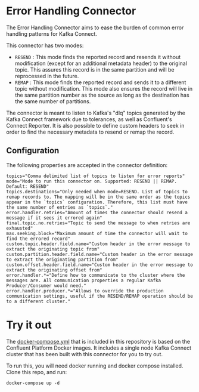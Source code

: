 # Error Handling Connector

The Error Handling Connector aims to ease the burden of common error handling patterns for Kafka Connect.

This connector has two modes:

-  `RESEND` : This mode finds the reported record and resends it without modification (except for an additional metadata header) to the original topic.
   This assures this record is in the same partition and will be reprocessed in the future.
-  `REMAP`  : This mode finds the reported record and sends it to a different topic without modification.
    This mode also ensures the record will live in the same partition number as the source as long as the destination has the same number of partitions.
   
The connector is meant to listen to Kafka's "dlq" topics generated by the Kafka Connect framework due to tolerances, as well as Confluent's Connect Reporter.
It is also possible to define custom headers to seek in order to find the necessary metadata to resend or remap the record.

## Configuration

The following properties are accepted in the connector definition:

```
topics="Comma delimited list of topics to listen for error reports"
mode="Mode to run this connector on. Supported: RESEND || REMAP. Default: RESEND"
topics.destinations="Only needed when mode=RESEND. List of topics to remap records to. The mapping will be in the same order as the topics appear in the `topics` configuration. Therefore, this list must have the same number of entries as `topics`."
error.handler.retries="Amount of times the connector should resend a message if it sees it errored again"
final.topic.no.retries="Topic to send the message to when retries are exhausted"
max.seeking.block="Maximum amount of time the connector will wait to find the errored record"
custom.topic.header.field.name="Custom header in the error message to extract the originating topic from"
custom.partition.header.field.name="Custom header in the error message to extract the originating partition from"
custom.offset.header.field.name="Custom header in the error message to extract the originating offset from"
error.handler.*="Define how to communicate to the cluster where the messages are. All communication properties a regular Kafka Producer/Consumer would need."
error.handler.producer.*="Allows to override the production communication settings, useful if the RESEND/REMAP operation should be to a different cluster."
```

# Try it out

The [docker-compose.yml](docker-compose.yml) that is included in this repository is based on the Confluent Platform Docker
images. It includes a single node Kafka Connect cluster that has been built with this connector for you to try out.

To run this, you will need docker running and docker compose installed. Clone this repo, and run:
```
docker-compose up -d
```